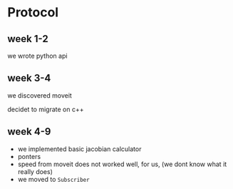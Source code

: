 # Protocol

## week 1-2 

we wrote python api 

## week 3-4

we discovered moveit

decidet to migrate on c++

## week 4-9

- we implemented basic jacobian calculator
- ponters
- speed from moveit does not worked well, for us, (we dont know what it really does)
- we moved to `Subscriber`



